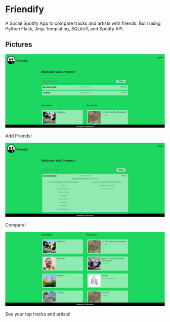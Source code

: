 # Friendify

A Social Spotify App to compare tracks and artists with friends.
Built using Python Flask, Jinja Templating, SQLite3, and Spotify API.


## Pictures

![alt text](https://github.com/vameresh/friendify/blob/main/pictures/splash.png?raw=true)

Add Friends!

![alt text](https://github.com/vameresh/friendify/blob/main/pictures/compare.png?raw=true)

Compare!

![alt text](https://github.com/vameresh/friendify/blob/main/pictures/user.png?raw=true)

See your top tracks and artists!